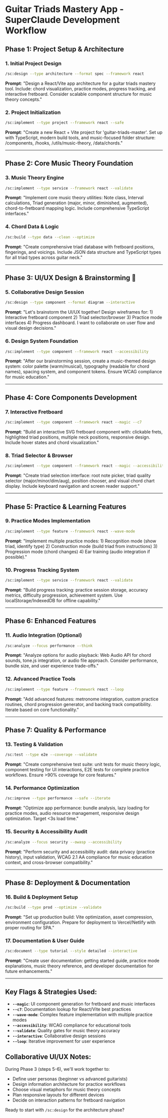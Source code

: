 # Guitar Triads Mastery App - SuperClaude Development Workflow

## **Phase 1: Project Setup & Architecture**

### 1. Initial Project Design
```bash
/sc:design --type architecture --format spec --framework react
```
**Prompt**: "Design a React/Vite app architecture for a guitar triads mastery tool. Include: chord visualization, practice modes, progress tracking, and interactive fretboard. Consider scalable component structure for music theory concepts."

### 2. Project Initialization
```bash
/sc:implement --type project --framework react --safe
```
**Prompt**: "Create a new React + Vite project for 'guitar-triads-master'. Set up with TypeScript, modern build tools, and music-focused folder structure: /components, /hooks, /utils/music-theory, /data/chords."

---

## **Phase 2: Core Music Theory Foundation**

### 3. Music Theory Engine
```bash
/sc:implement --type service --framework react --validate
```
**Prompt**: "Implement core music theory utilities: Note class, Interval calculations, Triad generation (major, minor, diminished, augmented), chord-to-fretboard mapping logic. Include comprehensive TypeScript interfaces."

### 4. Chord Data & Logic
```bash
/sc:build --type data --clean --optimize
```
**Prompt**: "Create comprehensive triad database with fretboard positions, fingerings, and voicings. Include JSON data structure and TypeScript types for all triad types across guitar neck."

---

## **Phase 3: UI/UX Design & Brainstorming** 🎨

### 5. Collaborative Design Session
```bash
/sc:design --type component --format diagram --interactive
```
**Prompt**: "Let's brainstorm the UI/UX together! Design wireframes for: 1) Interactive fretboard component 2) Triad selector/browser 3) Practice mode interfaces 4) Progress dashboard. I want to collaborate on user flow and visual design decisions."

### 6. Design System Foundation
```bash
/sc:implement --type component --framework react --accessibility
```
**Prompt**: "After our brainstorming session, create a music-themed design system: color palette (warm/musical), typography (readable for chord names), spacing system, and component tokens. Ensure WCAG compliance for music education."

---

## **Phase 4: Core Components Development**

### 7. Interactive Fretboard
```bash
/sc:implement --type component --framework react --magic --c7
```
**Prompt**: "Build an interactive SVG fretboard component with: clickable frets, highlighted triad positions, multiple neck positions, responsive design. Include hover states and chord visualization."

### 8. Triad Selector & Browser
```bash
/sc:implement --type component --framework react --magic --accessibility
```
**Prompt**: "Create triad selection interface: root note picker, triad quality selector (major/minor/dim/aug), position chooser, and visual chord chart display. Include keyboard navigation and screen reader support."

---

## **Phase 5: Practice & Learning Features**

### 9. Practice Modes Implementation
```bash
/sc:implement --type feature --framework react --wave-mode
```
**Prompt**: "Implement multiple practice modes: 1) Recognition mode (show triad, identify type) 2) Construction mode (build triad from instructions) 3) Progression mode (chord changes) 4) Ear training (audio integration if possible)."

### 10. Progress Tracking System
```bash
/sc:implement --type service --framework react --validate
```
**Prompt**: "Build progress tracking: practice session storage, accuracy metrics, difficulty progression, achievement system. Use localStorage/IndexedDB for offline capability."

---

## **Phase 6: Enhanced Features**

### 11. Audio Integration (Optional)
```bash
/sc:analyze --focus performance --think
```
**Prompt**: "Analyze options for audio playback: Web Audio API for chord sounds, tone.js integration, or audio file approach. Consider performance, bundle size, and user experience trade-offs."

### 12. Advanced Practice Tools
```bash
/sc:implement --type feature --framework react --loop
```
**Prompt**: "Add advanced features: metronome integration, custom practice routines, chord progression generator, and backing track compatibility. Iterate based on core functionality."

---

## **Phase 7: Quality & Performance**

### 13. Testing & Validation
```bash
/sc:test --type e2e --coverage --validate
```
**Prompt**: "Create comprehensive test suite: unit tests for music theory logic, component testing for UI interactions, E2E tests for complete practice workflows. Ensure >90% coverage for core features."

### 14. Performance Optimization
```bash
/sc:improve --type performance --safe --iterate
```
**Prompt**: "Optimize app performance: bundle analysis, lazy loading for practice modes, audio resource management, responsive design optimization. Target <3s load time."

### 15. Security & Accessibility Audit
```bash
/sc:analyze --focus security --owasp --accessibility
```
**Prompt**: "Perform security and accessibility audit: data privacy (practice history), input validation, WCAG 2.1 AA compliance for music education context, and cross-browser compatibility."

---

## **Phase 8: Deployment & Documentation**

### 16. Build & Deployment Setup
```bash
/sc:build --type prod --optimize --validate
```
**Prompt**: "Set up production build: Vite optimization, asset compression, environment configuration. Prepare for deployment to Vercel/Netlify with proper routing for SPA."

### 17. Documentation & User Guide
```bash
/sc:document --type tutorial --style detailed --interactive
```
**Prompt**: "Create user documentation: getting started guide, practice mode explanations, music theory reference, and developer documentation for future enhancements."

---

## **Key Flags & Strategies Used:**

- **`--magic`**: UI component generation for fretboard and music interfaces
- **`--c7`**: Documentation lookup for React/Vite best practices
- **`--wave-mode`**: Complex feature implementation with multiple practice modes
- **`--accessibility`**: WCAG compliance for educational tools
- **`--validate`**: Quality gates for music theory accuracy
- **`--interactive`**: Collaborative design sessions
- **`--loop`**: Iterative improvement for user experience

## **Collaborative UI/UX Notes:**

During Phase 3 (steps 5-6), we'll work together to:
- Define user personas (beginner vs advanced guitarists)
- Design information architecture for practice workflows
- Choose visual metaphors for music theory concepts
- Plan responsive layouts for different devices
- Decide on interaction patterns for fretboard navigation

Ready to start with `/sc:design` for the architecture phase?